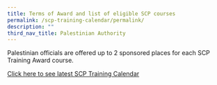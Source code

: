 ```yaml
---
title: Terms of Award and list of eligible SCP courses
permalink: /scp-training-calendar/permalink/
description: ""
third_nav_title: Palestinian Authority
---
```





Palestinian officials are offered up to 2 sponsored places for each SCP Training Award course. 

[Click here to see latest SCP Training Calendar](https://scp.gov.sg/)